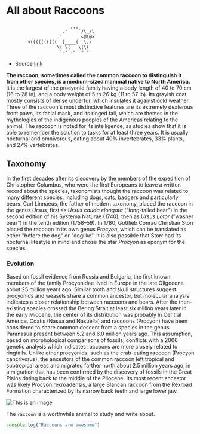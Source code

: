 <!-- Change to an H1 -->
# All about Raccoons
<!-- The text below is ASCII art of a raccoon. Wrap it in a code block. -->
```
                        ,,,
                     .'    `/\_/\
                   .'       <@I@>
        <((((((((((  )____(  \./
                   \( \(   \(\(
                    `-"`-"  " "
```
<!-- Change to a bullet point and link. -->
- Source [link](https://en.wikipedia.org/wiki/Raccoon)
<!-- Bold only the first sentence of the following paragraph -->
**The raccoon, sometimes called the common raccoon to distinguish it from other species, is a medium-sized mammal native to North America.** It is the largest of the procyonid family,having a body length of 40 to 70 cm (16 to 28 in), and a body weight of 5 to 26 kg (11 to 57 lb). Its grayish coat mostly consists of dense underfur, which insulates it against cold weather. Three of the raccoon's most distinctive features are its extremely dexterous front paws, its facial mask, and its ringed tail, which are themes in the mythologies of the indigenous peoples of the Americas relating to the animal. The raccoon is noted for its intelligence, as studies show that it is able to remember the solution to tasks for at least three years. It is usually nocturnal and omnivorous, eating about 40% invertebrates, 33% plants, and 27% vertebrates.
<!-- Change to an H2 -->
## Taxonomy
<!-- Italicize all of the latin words (e.g. Ursus) -->
In the first decades after its discovery by the members of the expedition of Christopher Columbus, who were the first Europeans to leave a written record about the species, taxonomists thought the raccoon was related to many different species, including dogs, cats, badgers and particularly bears. Carl Linnaeus, the father of modern taxonomy, placed the raccoon in the genus *Ursus*, first as *Ursus cauda elongata* ("long-tailed bear") in the second edition of his Systema Naturae (1740), then as *Ursus Lotor* ("washer bear") in the tenth edition (1758–59). In 1780, Gottlieb Conrad Christian Storr placed the raccoon in its own genus *Procyon*, which can be translated as either "before the dog" or "doglike". It is also possible that Storr had its nocturnal lifestyle in mind and chose the star *Procyon* as eponym for the species.
<!-- Change to an H3 -->
### Evolution
<!-- Create three paragraphs from the following paragraph. You may start the paragraphs wherever you like. -->
Based on fossil evidence from Russia and Bulgaria, the first known members of the family Procyonidae lived in Europe in the late Oligocene about 25 million years ago. Similar tooth and skull structures suggest procyonids and weasels share a common ancestor, but molecular analysis indicates a closer relationship between raccoons and bears.
After the then-existing species crossed the Bering Strait at least six million years later in the early Miocene, the center of its distribution was probably in Central America. Coatis (Nasua and Nasuella) and raccoons (Procyon) have been considered to share common descent from a species in the genus Paranasua present between 5.2 and 6.0 million years ago. This assumption, based on morphological comparisons of fossils, conflicts with a 2006 genetic analysis which indicates raccoons are more closely related to ringtails.
Unlike other procyonids, such as the crab-eating raccoon (Procyon cancrivorus), the ancestors of the common raccoon left tropical and subtropical areas and migrated farther north about 2.5 million years ago, in a migration that has been confirmed by the discovery of fossils in the Great Plains dating back to the middle of the Pliocene. Its most recent ancestor was likely Procyon rexroadensis, a large Blancan raccoon from the Rexroad Formation characterized by its narrow back teeth and large lower jaw.
<!-- Change the link below to be an image. Include descriptive alternate text. -->
![This is an image](https://curiodyssey.org/wp-content/uploads/bb-plugin/cache/Mammals-Raccoon-square.jpg)
<!-- Use one set of backticks to highlight the word raccoon as a keyword -->
The `raccoon` is a worthwhile animal to study and write about.
<!-- Use three sets of backticks and set the type of codeblock to js so that you can highlight a codeblock that shows a console.log() with a string about raccoons. -->
```js
console.log("Raccoons are awesome")
```